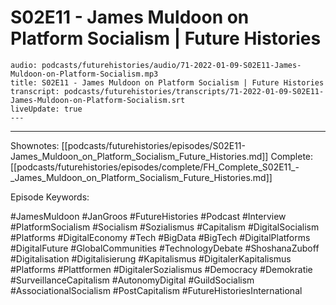 # S02E11 - James Muldoon on Platform Socialism | Future Histories

```audio-note
audio: podcasts/futurehistories/audio/71-2022-01-09-S02E11-James-Muldoon-on-Platform-Socialism.mp3
title: S02E11 - James Muldoon on Platform Socialism | Future Histories
transcript: podcasts/futurehistories/transcripts/71-2022-01-09-S02E11-James-Muldoon-on-Platform-Socialism.srt
liveUpdate: true
---

```
---

Shownotes: [[podcasts/futurehistories/episodes/S02E11-James_Muldoon_on_Platform_Socialism_Future_Histories.md]]
Complete: [[podcasts/futurehistories/episodes/complete/FH_Complete_S02E11_-_James_Muldoon_on_Platform_Socialism_Future_Histories.md]]


Episode Keywords:

#JamesMuldoon #JanGroos #FutureHistories #Podcast #Interview #PlatformSocialism #Socialism #Sozialismus #Capitalism #DigitalSocialism #Platforms #DigitalEconomy #Tech #BigData #BigTech #DigitalPlatforms #DigitalFuture #GlobalCommunities #TechnologyDebate #ShoshanaZuboff #Digitalisation #Digitalisierung #Kapitalismus #DigitalerKapitalismus #Platforms #Plattformen #DigitalerSozialismus #Democracy #Demokratie #SurveillanceCapitalism #AutonomyDigital #GuildSocialism #AssociationalSocialism #PostCapitalism #FutureHistoriesInternational
